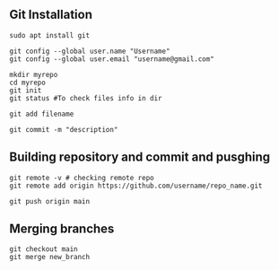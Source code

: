 ## Git Installation
```
sudo apt install git

git config --global user.name "Username"
git config --global user.email "username@gmail.com"

mkdir myrepo
cd myrepo
git init
git status #To check files info in dir

git add filename

git commit -m "description"
```

## Building repository and commit and pusghing
```
git remote -v # checking remote repo
git remote add origin https://github.com/username/repo_name.git

git push origin main

```

## Merging branches
```
git checkout main
git merge new_branch
```
